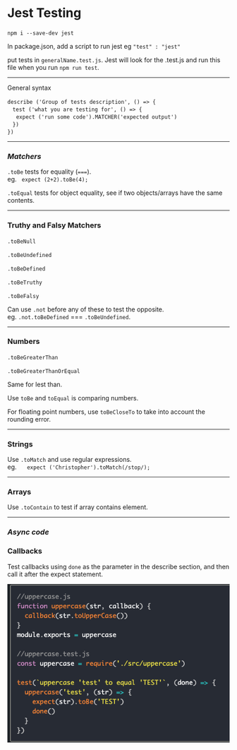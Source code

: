 # Jest Testing

`npm i --save-dev jest`

In package.json, add a script to run jest eg `"test" : "jest"`

put tests in `generalName.test.js`.  Jest will look for the .test.js and run this file when you run `npm run test`.

---
General syntax

`describe ('Group of tests description', () => {`      
&nbsp;&nbsp;    `test ('what you are testing for', () => {`     
       &nbsp;&nbsp;&nbsp;&nbsp; `expect ('run some code').MATCHER('expected output')`     
  &nbsp;&nbsp;  `})`      
`})`

---
### ***Matchers***

`.toBe` tests for equality (`===`).     
eg.     &nbsp;&nbsp;`expect (2+2).toBe(4);`

`.toEqual` tests for object equality, see if two objects/arrays have the same contents.

---
### Truthy and Falsy Matchers

`.toBeNull`

`.toBeUndefined`

`.toBeDefined`

`.toBeTruthy`

`.toBeFalsy`

Can use `.not` before any of these to test the opposite.      
eg.  `.not.toBeDefined` === `.toBeUndefined`.

---
### Numbers

`.toBeGreaterThan`

`.toBeGreaterThanOrEqual`

Same for lest than.

Use `toBe` and `toEqual` is comparing numbers.

For floating point numbers, use `toBeCloseTo` to take into account the rounding error.

---
### Strings

Use `.toMatch` and use regular expressions.       
eg. &nbsp;&nbsp; &nbsp;&nbsp;`expect ('Christopher').toMatch(/stop/);`

---
### Arrays

Use `.toContain` to test if array contains element.


---
### ***Async code***

### Callbacks

Test callbacks using `done` as the parameter in the describe section, and then call it after the expect statement.

![](pics/callback.png)